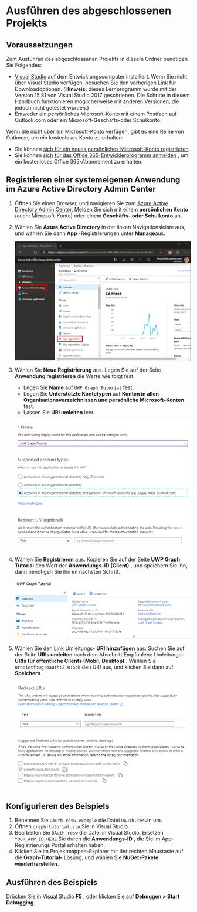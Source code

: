 # <a name="how-to-run-the-completed-project"></a>Ausführen des abgeschlossenen Projekts

## <a name="prerequisites"></a>Voraussetzungen

Zum Ausführen des abgeschlossenen Projekts in diesem Ordner benötigen Sie Folgendes:

- [Visual Studio](https://visualstudio.microsoft.com/vs/) auf dem Entwicklungscomputer installiert. Wenn Sie nicht über Visual Studio verfügen, besuchen Sie den vorherigen Link für Downloadoptionen. (**Hinweis:** dieses Lernprogramm wurde mit der Version 15,81 von Visual Studio 2017 geschrieben. Die Schritte in diesem Handbuch funktionieren möglicherweise mit anderen Versionen, die jedoch nicht getestet wurden.)
- Entweder ein persönliches Microsoft-Konto mit einem Postfach auf Outlook.com oder ein Microsoft-Geschäfts-oder Schulkonto.

Wenn Sie nicht über ein Microsoft-Konto verfügen, gibt es eine Reihe von Optionen, um ein kostenloses Konto zu erhalten:

- Sie können [sich für ein neues persönliches Microsoft-Konto registrieren](https://signup.live.com/signup?wa=wsignin1.0&rpsnv=12&ct=1454618383&rver=6.4.6456.0&wp=MBI_SSL_SHARED&wreply=https://mail.live.com/default.aspx&id=64855&cbcxt=mai&bk=1454618383&uiflavor=web&uaid=b213a65b4fdc484382b6622b3ecaa547&mkt=E-US&lc=1033&lic=1).
- Sie können [sich für das Office 365-Entwicklerprogramm anmelden](https://developer.microsoft.com/office/dev-program) , um ein kostenloses Office 365-Abonnement zu erhalten.

## <a name="register-a-native-application-with-the-azure-active-directory-admin-center"></a>Registrieren einer systemeigenen Anwendung im Azure Active Directory Admin Center

1. Öffnen Sie einen Browser, und navigieren Sie zum [Azure Active Directory Admin Center](https://aad.portal.azure.com). Melden Sie sich mit einem **persönlichen Konto** (auch: Microsoft-Konto) oder einem **Geschäfts- oder Schulkonto** an.

1. Wählen Sie **Azure Active Directory** in der linken Navigationsleiste aus, und wählen Sie dann **App** -Registrierungen unter **Manage**aus.

    ![Screenshot der APP-Registrierungen ](/tutorial/images/aad-portal-app-registrations.png)

1. Wählen Sie **Neue Registrierung** aus. Legen Sie auf der Seite **Anwendung registrieren** die Werte wie folgt fest.

    - Legen Sie **Name** auf `UWP Graph Tutorial` fest.
    - Legen Sie **Unterstützte Kontotypen** auf **Konten in allen Organisationsverzeichnissen und persönliche Microsoft-Konten** fest.
    - Lassen Sie **URI umleiten** leer.

    ![Screenshot der Seite "Registrieren einer Anwendung"](/tutorial/images/aad-register-an-app.png)

1. Wählen Sie **Registrieren** aus. Kopieren Sie auf der Seite **UWP Graph Tutorial** den Wert der **Anwendungs-ID (Client)** , und speichern Sie ihn, dann benötigen Sie ihn im nächsten Schritt.

    ![Screenshot der Anwendungs-ID der neuen App-Registrierung](/tutorial/images/aad-application-id.png)

1. Wählen Sie den Link Umleitungs- **URI hinzufügen** aus. Suchen Sie auf der Seite **URIs umleiten** nach dem Abschnitt Empfohlene Umleitungs- **URIs für öffentliche Clients (Mobil, Desktop)** . Wählen Sie `urn:ietf:wg:oauth:2.0:oob` den URI aus, und klicken Sie dann auf **Speichern**.

    ![Screenshot der Seite "Umleitungs-URIs"](/tutorial/images/aad-redirect-uris.png)

## <a name="configure-the-sample"></a>Konfigurieren des Beispiels

1. Benennen Sie `OAuth.resw.example` die Datei `OAuth.resw`in um.
1. Öffnen `graph-tutorial.sln` Sie in Visual Studio.
1. Bearbeiten Sie `OAuth.resw` die Datei in Visual Studio. Ersetzen `YOUR_APP_ID_HERE` Sie durch die **Anwendungs-ID** , die Sie im App-Registrierungs Portal erhalten haben.
1. Klicken Sie im Projektmappen-Explorer mit der rechten Maustaste auf die **Graph-Tutorial-** Lösung, und wählen Sie **NuGet-Pakete wiederherstellen**.

## <a name="run-the-sample"></a>Ausführen des Beispiels

Drücken Sie in Visual Studio **F5** , oder klicken Sie auf **Debuggen > Start Debugging**.